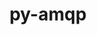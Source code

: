 ---
title: "py-amqp"
layout: cache
categories: [package, develop-2025-04-13]
meta: {"compilers": ["none"], "num_specs": 1, "num_specs_by_stack": {"radiuss": 1, "root": 1}, "oss": ["ubuntu18.04"], "platforms": ["linux"], "stacks": ["radiuss", "root"], "targets": ["x86_64_v3"], "versions": ["5.1.1"]}
spec_details: [{"compiler": "none", "hash": "ocnmmwmgeqzfxhdnjrumti7j4tx5krv5", "os": "ubuntu18.04", "platform": "linux", "size": "-", "stacks": ["radiuss", "root"], "target": "x86_64_v3", "variants": ["build_system=python_pip"], "versions": ["5.1.1"]}]
---